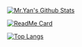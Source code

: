 [![Mr.Yan's Github Stats](https://github-readme-stats.vercel.app/api?username=CrazyMrYan&count_private=true&show_icons=true&theme=merko&include_all_commits=true)](https://github.com/CrazyMrYan)


[![ReadMe Card](https://github-readme-stats.vercel.app/api/pin/?username=CrazyMrYan&repo=vue-tree-color)](https://github.com/CrazyMrYan/vue-tree-color)


[![Top Langs](https://github-readme-stats.vercel.app/api/top-langs/?username=CrazyMrYan&layout=default)](https://github.com/CrazyMrYan)
